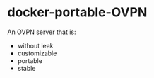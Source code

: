 # docker-portable-OVPN

An OVPN server that is:

- without leak
- customizable
- portable
- stable

